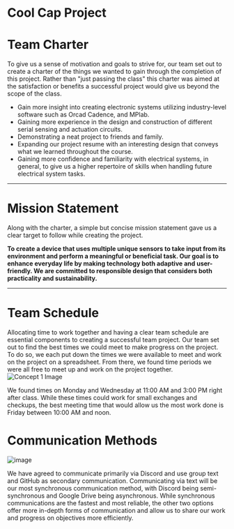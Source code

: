 # Cool Cap Project

# Team Charter
To give us a sense of motivation and goals to strive for, our team set out to create a charter of the things we wanted to gain through the completion of this project. Rather than  "just passing the class" this charter was aimed at the satisfaction or benefits a successful project would give us beyond the scope of the class. 
- Gain more insight into creating electronic systems utilizing industry-level software such as Orcad Cadence, and MPlab.
- Gaining more experience in the design and construction of different serial sensing and actuation circuits.
- Demonstrating a neat project to friends and family.
- Expanding our project resume with an interesting design that conveys what we learned throughout the course.
- Gaining more confidence and familiarity with electrical systems, in general, to give us a higher repertoire of skills when handling future electrical system tasks.

---

# Mission Statement
Along with the charter, a simple but concise mission statement gave us a clear target to follow while creating the project. 

__To create a device that uses multiple unique sensors to take input from its environment and perform a meaningful or beneficial task. Our goal is to enhance everyday
life by making technology both adaptive and user-friendly. We are committed to responsible design that considers both practicality and sustainability.__

---

# Team Schedule
Allocating time to work together and having a clear team schedule are essential components to creating a successful team project. Our team set out to find the best times we could meet to make progress on the project. To do so, we each put down the times we were available to meet and work on the project on a spreadsheet. From there, we found time periods we were all free to meet up and work on the project together. 
![Concept 1 Image](https://github.com/KezmenL/Team-304-Cool-Hat.github.io/blob/main/team%20schedual.PNG?raw=true)

We found times on Monday and Wednesday at 11:00 AM and 3:00 PM right after class. While these times could work for small exchanges and checkups, the best meeting time that would allow us the most work done is Friday between 10:00 AM and noon.

# Communication Methods
![image](https://github.com/KezmenL/Team-304-Cool-Hat.github.io/assets/143462508/c9ac1016-f159-4731-9c6d-63e00d131d06)

We have agreed to communicate primarily via Discord and use group text and GitHub as secondary communication. Communicating via text will be our most synchronous communication method, with Discord being semi-synchronous and Google Drive being asynchronous. While synchronous communications are the fastest and most reliable, the other two options offer more in-depth forms of communication and allow us to share our work and progress on objectives more efficiently.


 
